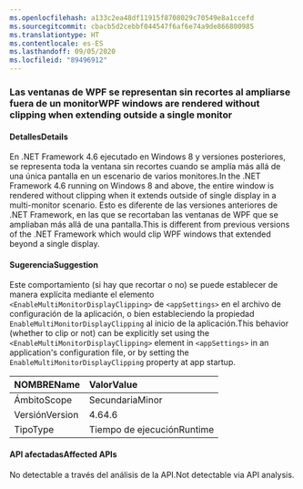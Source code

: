 ```yaml
---
ms.openlocfilehash: a133c2ea48df11915f8708029c70549e8a1ccefd
ms.sourcegitcommit: cbacb5d2cebbf044547f6af6e74a9de866800985
ms.translationtype: HT
ms.contentlocale: es-ES
ms.lasthandoff: 09/05/2020
ms.locfileid: "89496912"
---
```

### <a name="wpf-windows-are-rendered-without-clipping-when-extending-outside-a-single-monitor"></a><span data-ttu-id="09369-101">Las ventanas de WPF se representan sin recortes al ampliarse fuera de un monitor</span><span class="sxs-lookup"><span data-stu-id="09369-101">WPF windows are rendered without clipping when extending outside a single monitor</span></span>

#### <a name="details"></a><span data-ttu-id="09369-102">Detalles</span><span class="sxs-lookup"><span data-stu-id="09369-102">Details</span></span>

<span data-ttu-id="09369-103">En .NET Framework 4.6 ejecutado en Windows 8 y versiones posteriores, se representa toda la ventana sin recortes cuando se amplía más allá de una única pantalla en un escenario de varios monitores.</span><span class="sxs-lookup"><span data-stu-id="09369-103">In the .NET Framework 4.6 running on Windows 8 and above, the entire window is rendered without clipping when it extends outside of single display in a multi-monitor scenario.</span></span> <span data-ttu-id="09369-104">Esto es diferente de las versiones anteriores de .NET Framework, en las que se recortaban las ventanas de WPF que se ampliaban más allá de una pantalla.</span><span class="sxs-lookup"><span data-stu-id="09369-104">This is different from previous versions of the .NET Framework which would clip WPF windows that extended beyond a single display.</span></span>

#### <a name="suggestion"></a><span data-ttu-id="09369-105">Sugerencia</span><span class="sxs-lookup"><span data-stu-id="09369-105">Suggestion</span></span>

<span data-ttu-id="09369-106">Este comportamiento (si hay que recortar o no) se puede establecer de manera explícita mediante el elemento <code>&lt;EnableMultiMonitorDisplayClipping&gt;</code> de <code>&lt;appSettings&gt;</code> en el archivo de configuración de la aplicación, o bien estableciendo la propiedad <code>EnableMultiMonitorDisplayClipping</code> al inicio de la aplicación.</span><span class="sxs-lookup"><span data-stu-id="09369-106">This behavior (whether to clip or not) can be explicitly set using the <code>&lt;EnableMultiMonitorDisplayClipping&gt;</code> element in <code>&lt;appSettings&gt;</code> in an application's configuration file, or by setting the <code>EnableMultiMonitorDisplayClipping</code> property at app startup.</span></span>

| <span data-ttu-id="09369-107">NOMBRE</span><span class="sxs-lookup"><span data-stu-id="09369-107">Name</span></span>    | <span data-ttu-id="09369-108">Valor</span><span class="sxs-lookup"><span data-stu-id="09369-108">Value</span></span>       |
|:--------|:------------|
| <span data-ttu-id="09369-109">Ámbito</span><span class="sxs-lookup"><span data-stu-id="09369-109">Scope</span></span>   |<span data-ttu-id="09369-110">Secundaria</span><span class="sxs-lookup"><span data-stu-id="09369-110">Minor</span></span>|
|<span data-ttu-id="09369-111">Versión</span><span class="sxs-lookup"><span data-stu-id="09369-111">Version</span></span>|<span data-ttu-id="09369-112">4.6</span><span class="sxs-lookup"><span data-stu-id="09369-112">4.6</span></span>|
|<span data-ttu-id="09369-113">Tipo</span><span class="sxs-lookup"><span data-stu-id="09369-113">Type</span></span>|<span data-ttu-id="09369-114">Tiempo de ejecución</span><span class="sxs-lookup"><span data-stu-id="09369-114">Runtime</span></span>|

#### <a name="affected-apis"></a><span data-ttu-id="09369-115">API afectadas</span><span class="sxs-lookup"><span data-stu-id="09369-115">Affected APIs</span></span>

<span data-ttu-id="09369-116">No detectable a través del análisis de la API.</span><span class="sxs-lookup"><span data-stu-id="09369-116">Not detectable via API analysis.</span></span>

<!--

#### Affected APIs

Not detectable via API analysis.

-->
